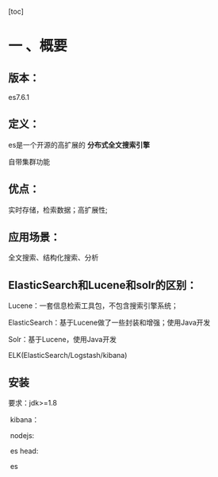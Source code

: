 [toc]

# 一 、概要

## 版本：

es7.6.1

## 定义：

es是一个开源的高扩展的 **分布式全文搜索引擎**

自带集群功能



## 优点：

实时存储，检索数据；高扩展性;

## 应用场景：

全文搜索、结构化搜索、分析

## ElasticSearch和Lucene和solr的区别：

Lucene：一套信息检索工具包，不包含搜索引擎系统；

ElasticSearch：基于Lucene做了一些封装和增强；使用Java开发

Solr：基于Lucene，使用Java开发

ELK(ElasticSearch/Logstash/kibana)

## 安装

要求：jdk>=1.8

​			kibana：

​			nodejs:

​			es head:

​			es


